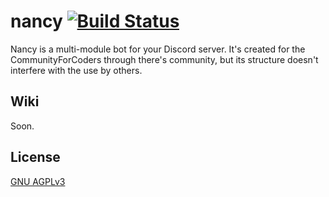 # nancy [![Build Status](https://travis-ci.org/communityforcoders/nancy.svg?branch=master)](https://travis-ci.org/communityforcoders/nancy)
Nancy is a multi-module bot for your Discord server. It's created for the CommunityForCoders through there's community, but its structure doesn't interfere with the use by others.

## Wiki
Soon.

## License
[GNU AGPLv3](LICENSE)
